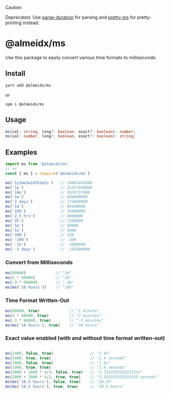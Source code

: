 > [!CAUTION]
> Deprecated. Use [parse-duration](<https://www.npmjs.com/package/parse-duration>) for parsing and [pretty-ms](<https://www.npmjs.com/package/pretty-ms>) for pretty-printing instead.

# @almeidx/ms

Use this package to easily convert various time formats to milliseconds.

## Install
```
yarn add @almeidx/ms
```
or
```
npm i @almeidx/ms
```

## Usage
```ts
ms(val: string, long?: boolean, exact?: boolean): number;
ms(val: number, long?: boolean, exact?: boolean): string;
```

## Examples

```js
import ms from '@almeidx/ms'
// or
const { ms } = require('@almeidx/ms')

ms('1y1mo1w1d1h1m1s')   // 34881442000
ms('1y')                // 31557600000
ms('1mo')               // 2629737000
ms('1w')                // 604800000
ms('2 days')            // 172800000
ms('1d')                // 86400000
ms('10h')               // 36000000
ms('2.5 hrs')           // 9000000
ms('2h')                // 7200000
ms('1m')                // 60000
ms('5s')                // 5000
ms('100')               // 100
ms('-200')              // -200
ms('-1h')               // -3600000
ms('-3 days')           // -259200000
```

### Convert from Milliseconds

```js
ms(60000)             // "1m"
ms(2 * 60000)         // "2m"
ms(-3 * 60000)        // "-3m"
ms(ms('10 hours'))    // "10h"
```

### Time Format Written-Out

```js
ms(60000, true)             // "1 minute"
ms(2 * 60000, true)         // "2 minutes"
ms(-3 * 60000, true)        // "-3 minutes"
ms(ms('10 hours'), true)    // "10 hours"
```

### Exact value enabled (with and without time format written-out)

```js

ms(2400, false, true)                // "2.4s"
ms(2400, true, true)                 // "2.4 seconds"
ms(1900, false, true)                // "1.9s"
ms(1900, true, true)                 // "1.9 seconds"
ms(2000 + 1000 * 4/3, false, true)   // "3.333333333333333s"
ms(2000 + 1000 * 4/3, true, true)    // "3.333333333333333 seconds"
ms(ms('10.5 hours'), false, true)    // "10.5h"
ms(ms('10.5 hours'), true, true)     // "10.5 hours"
```
